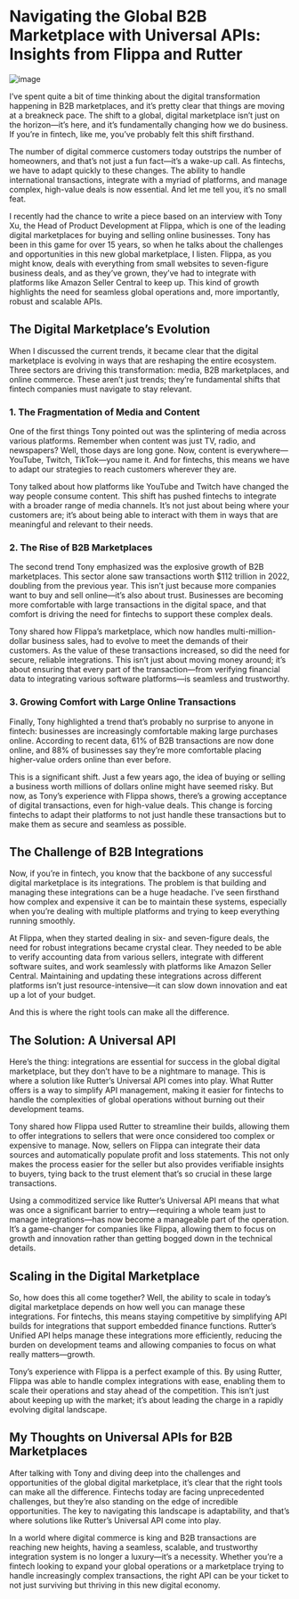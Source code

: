 # Navigating the Global B2B Marketplace with Universal APIs: Insights from Flippa and Rutter
![image](https://github.com/user-attachments/assets/f77339c9-e826-4fcf-9b6a-c8184638cb47)

I’ve spent quite a bit of time thinking about the digital transformation happening in B2B marketplaces, and it’s pretty clear that things are moving at a breakneck pace. The shift to a global, digital marketplace isn’t just on the horizon—it’s here, and it’s fundamentally changing how we do business. If you’re in fintech, like me, you’ve probably felt this shift firsthand. 

The number of digital commerce customers today outstrips the number of homeowners, and that’s not just a fun fact—it’s a wake-up call. As fintechs, we have to adapt quickly to these changes. The ability to handle international transactions, integrate with a myriad of platforms, and manage complex, high-value deals is now essential. And let me tell you, it’s no small feat.

I recently had the chance to write a piece based on an interview with Tony Xu, the Head of Product Development at Flippa, which is one of the leading digital marketplaces for buying and selling online businesses. Tony has been in this game for over 15 years, so when he talks about the challenges and opportunities in this new global marketplace, I listen. Flippa, as you might know, deals with everything from small websites to seven-figure business deals, and as they’ve grown, they’ve had to integrate with platforms like Amazon Seller Central to keep up. This kind of growth highlights the need for seamless global operations and, more importantly, robust and scalable APIs.

## The Digital Marketplace’s Evolution

When I discussed the current trends, it became clear that the digital marketplace is evolving in ways that are reshaping the entire ecosystem. Three sectors are driving this transformation: media, B2B marketplaces, and online commerce. These aren’t just trends; they’re fundamental shifts that fintech companies must navigate to stay relevant.

### 1. The Fragmentation of Media and Content

One of the first things Tony pointed out was the splintering of media across various platforms. Remember when content was just TV, radio, and newspapers? Well, those days are long gone. Now, content is everywhere—YouTube, Twitch, TikTok—you name it. And for fintechs, this means we have to adapt our strategies to reach customers wherever they are. 

Tony talked about how platforms like YouTube and Twitch have changed the way people consume content. This shift has pushed fintechs to integrate with a broader range of media channels. It’s not just about being where your customers are; it’s about being able to interact with them in ways that are meaningful and relevant to their needs.

### 2. The Rise of B2B Marketplaces

The second trend Tony emphasized was the explosive growth of B2B marketplaces. This sector alone saw transactions worth $112 trillion in 2022, doubling from the previous year. This isn’t just because more companies want to buy and sell online—it’s also about trust. Businesses are becoming more comfortable with large transactions in the digital space, and that comfort is driving the need for fintechs to support these complex deals.

Tony shared how Flippa’s marketplace, which now handles multi-million-dollar business sales, had to evolve to meet the demands of their customers. As the value of these transactions increased, so did the need for secure, reliable integrations. This isn’t just about moving money around; it’s about ensuring that every part of the transaction—from verifying financial data to integrating various software platforms—is seamless and trustworthy.

### 3. Growing Comfort with Large Online Transactions

Finally, Tony highlighted a trend that’s probably no surprise to anyone in fintech: businesses are increasingly comfortable making large purchases online. According to recent data, 61% of B2B transactions are now done online, and 88% of businesses say they’re more comfortable placing higher-value orders online than ever before.

This is a significant shift. Just a few years ago, the idea of buying or selling a business worth millions of dollars online might have seemed risky. But now, as Tony’s experience with Flippa shows, there’s a growing acceptance of digital transactions, even for high-value deals. This change is forcing fintechs to adapt their platforms to not just handle these transactions but to make them as secure and seamless as possible.

## The Challenge of B2B Integrations

Now, if you’re in fintech, you know that the backbone of any successful digital marketplace is its integrations. The problem is that building and managing these integrations can be a huge headache. I’ve seen firsthand how complex and expensive it can be to maintain these systems, especially when you’re dealing with multiple platforms and trying to keep everything running smoothly.

At Flippa, when they started dealing in six- and seven-figure deals, the need for robust integrations became crystal clear. They needed to be able to verify accounting data from various sellers, integrate with different software suites, and work seamlessly with platforms like Amazon Seller Central. Maintaining and updating these integrations across different platforms isn’t just resource-intensive—it can slow down innovation and eat up a lot of your budget.

And this is where the right tools can make all the difference.

## The Solution: A Universal API

Here’s the thing: integrations are essential for success in the global digital marketplace, but they don’t have to be a nightmare to manage. This is where a solution like Rutter’s Universal API comes into play. What Rutter offers is a way to simplify API management, making it easier for fintechs to handle the complexities of global operations without burning out their development teams.

Tony shared how Flippa used Rutter to streamline their builds, allowing them to offer integrations to sellers that were once considered too complex or expensive to manage. Now, sellers on Flippa can integrate their data sources and automatically populate profit and loss statements. This not only makes the process easier for the seller but also provides verifiable insights to buyers, tying back to the trust element that’s so crucial in these large transactions.

Using a commoditized service like Rutter’s Universal API means that what was once a significant barrier to entry—requiring a whole team just to manage integrations—has now become a manageable part of the operation. It’s a game-changer for companies like Flippa, allowing them to focus on growth and innovation rather than getting bogged down in the technical details.

## Scaling in the Digital Marketplace

So, how does this all come together? Well, the ability to scale in today’s digital marketplace depends on how well you can manage these integrations. For fintechs, this means staying competitive by simplifying API builds for integrations that support embedded finance functions. Rutter’s Unified API helps manage these integrations more efficiently, reducing the burden on development teams and allowing companies to focus on what really matters—growth.

Tony’s experience with Flippa is a perfect example of this. By using Rutter, Flippa was able to handle complex integrations with ease, enabling them to scale their operations and stay ahead of the competition. This isn’t just about keeping up with the market; it’s about leading the charge in a rapidly evolving digital landscape.

## My Thoughts on Universal APIs for B2B Marketplaces

After talking with Tony and diving deep into the challenges and opportunities of the global digital marketplace, it’s clear that the right tools can make all the difference. Fintechs today are facing unprecedented challenges, but they’re also standing on the edge of incredible opportunities. The key to navigating this landscape is adaptability, and that’s where solutions like Rutter’s Universal API come into play.

In a world where digital commerce is king and B2B transactions are reaching new heights, having a seamless, scalable, and trustworthy integration system is no longer a luxury—it’s a necessity. Whether you’re a fintech looking to expand your global operations or a marketplace trying to handle increasingly complex transactions, the right API can be your ticket to not just surviving but thriving in this new digital economy.
